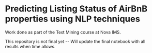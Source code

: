 # Predicting Listing Status of AirBnB properties using NLP techniques

Work done as part of the Text Mining course at Nova IMS.


This repository is not final yet -- Will update the final notebook with all results when time allows.
